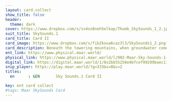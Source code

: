 ```yaml
---
layout: card.collect
show_title: false
header:
  theme: dark
cover: https://www.dropbox.com/s/sv4sn8neh5elkap/Thumb_SkySounds_1_2.jpg?raw=1
suit_title: SkySounds.1
card_title: Card II
card_image: https://www.dropbox.com/s/fib2koua6caz3l3/SkySounds1_2.png?raw=1
card_description: Beneath the towering mountains, when groundwater comes into contact with magma, it creates a unique and powerful force of nature. The energy released by the interaction of the water and the molten rock creates a phreatomagmatic eruption, resulting in the formation of a Maar, a type of volcanic crater. These craters are shallow, circular and filled with a tranquil lake, surrounded by a variety of colors. The Maar not only shapes the planet's geology but also influences the climate and water cycle, providing water for the diverse array of life forms that flourish on the planet.
ent_link: https://www.physical.maar.world/
physical_link: https://www.physical.maar.world/l/002-Maar-Sky-Sounds-1-Card-II
digital_link: https://digital.maar.world/1/0x2bb55258e4bfcef99299baec1188b80a75fa2d48/2
snip_player: https://play.maar.world/?g=333&s=0&c=2
titles:
  en      : &EN       Sky Sounds.1 Card II

key: ent card collect
#tags: Maar SkySounds Card
---
```

